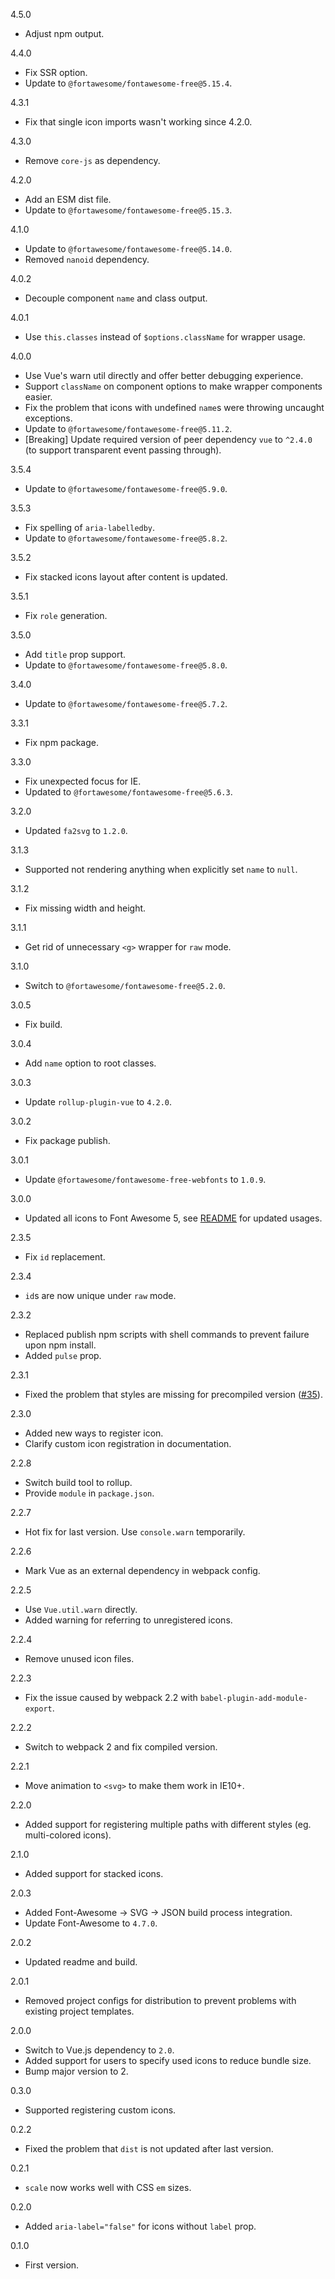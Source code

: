 4.5.0
* Adjust npm output.

4.4.0
* Fix SSR option.
* Update to `@fortawesome/fontawesome-free@5.15.4`.

4.3.1
* Fix that single icon imports wasn't working since 4.2.0.

4.3.0
* Remove `core-js` as dependency.

4.2.0
* Add an ESM dist file.
* Update to `@fortawesome/fontawesome-free@5.15.3`.

4.1.0
* Update to `@fortawesome/fontawesome-free@5.14.0`.
* Removed `nanoid` dependency.

4.0.2
* Decouple component `name` and class output.

4.0.1
* Use `this.classes` instead of `$options.className` for wrapper usage.

4.0.0
* Use Vue's warn util directly and offer better debugging experience.
* Support `className` on component options to make wrapper components easier.
* Fix the problem that icons with undefined `name`s were throwing uncaught exceptions.
* Update to `@fortawesome/fontawesome-free@5.11.2`.
* [Breaking] Update required version of peer dependency `vue` to `^2.4.0` (to support transparent event passing through).

3.5.4
* Update to `@fortawesome/fontawesome-free@5.9.0`.

3.5.3
* Fix spelling of `aria-labelledby`.
* Update to `@fortawesome/fontawesome-free@5.8.2`.

3.5.2
* Fix stacked icons layout after content is updated.

3.5.1
* Fix `role` generation.

3.5.0
* Add `title` prop support.
* Update to `@fortawesome/fontawesome-free@5.8.0`.

3.4.0
* Update to `@fortawesome/fontawesome-free@5.7.2`.

3.3.1
* Fix npm package.

3.3.0
* Fix unexpected focus for IE.
* Updated to `@fortawesome/fontawesome-free@5.6.3`.

3.2.0
* Updated `fa2svg` to `1.2.0`.

3.1.3
* Supported not rendering anything when explicitly set `name` to `null`.

3.1.2
* Fix missing width and height.

3.1.1
* Get rid of unnecessary `<g>` wrapper for `raw` mode.

3.1.0
* Switch to `@fortawesome/fontawesome-free@5.2.0`.

3.0.5
* Fix build.

3.0.4
* Add `name` option to root classes.

3.0.3
* Update `rollup-plugin-vue` to `4.2.0`.

3.0.2
* Fix package publish.

3.0.1
* Update `@fortawesome/fontawesome-free-webfonts` to `1.0.9`.

3.0.0
* Updated all icons to Font Awesome 5, see [README](./README.md) for updated usages.

2.3.5
* Fix `id` replacement.

2.3.4
* `id`s are now unique under `raw` mode.

2.3.2
* Replaced publish npm scripts with shell commands to prevent failure upon npm install.
* Added `pulse` prop.

2.3.1
* Fixed the problem that styles are missing for precompiled version ([#35](https://github.com/Justineo/vue-awesome/issues/35)).

2.3.0
* Added new ways to register icon.
* Clarify custom icon registration in documentation.

2.2.8
* Switch build tool to rollup.
* Provide `module` in `package.json`.

2.2.7
* Hot fix for last version. Use `console.warn` temporarily.

2.2.6
* Mark Vue as an external dependency in webpack config.

2.2.5
* Use `Vue.util.warn` directly.
* Added warning for referring to unregistered icons.

2.2.4
* Remove unused icon files.

2.2.3
* Fix the issue caused by webpack 2.2 with `babel-plugin-add-module-export`.

2.2.2
* Switch to webpack 2 and fix compiled version.

2.2.1
* Move animation to `<svg>` to make them work in IE10+.

2.2.0
* Added support for registering multiple paths with different styles (eg. multi-colored icons).

2.1.0
* Added support for stacked icons.

2.0.3
* Added Font-Awesome -> SVG -> JSON build process integration.
* Update Font-Awesome to `4.7.0`.

2.0.2
* Updated readme and build.

2.0.1
* Removed project configs for distribution to prevent problems with existing project templates.

2.0.0
* Switch to Vue.js dependency to `2.0`.
* Added support for users to specify used icons to reduce bundle size.
* Bump major version to 2.

0.3.0
* Supported registering custom icons.

0.2.2
* Fixed the problem that `dist` is not updated after last version.

0.2.1
* `scale` now works well with CSS `em` sizes.

0.2.0
* Added `aria-label="false"` for icons without `label` prop.

0.1.0
* First version.
